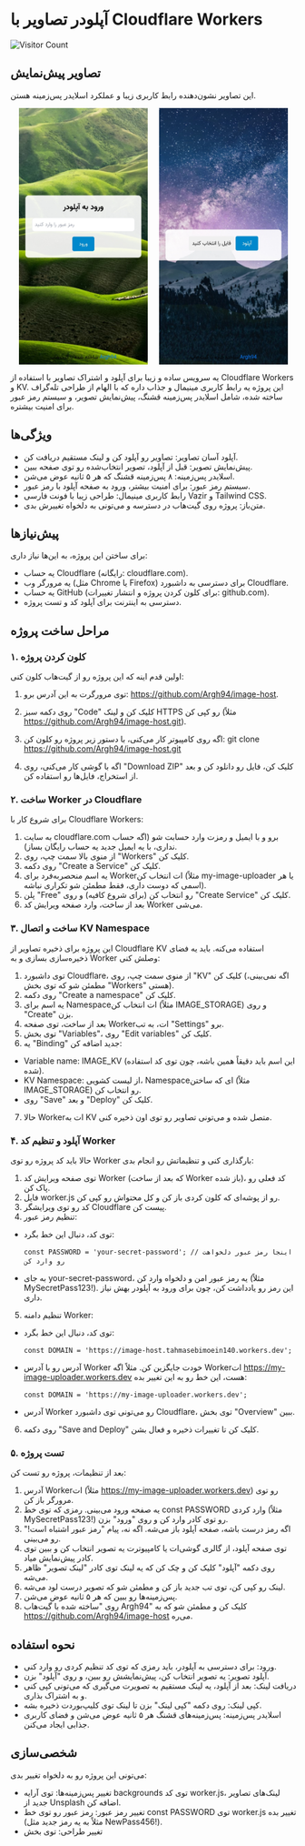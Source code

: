 # آپلودر تصاویر با Cloudflare Workers
![Visitor Count](https://komarev.com/ghpvc/?username=Argh94&repo=image-host&label=بازدیدها)

## تصاویر پیش‌نمایش
این تصاویر نشون‌دهنده رابط کاربری زیبا و عملکرد اسلایدر پس‌زمینه هستن.

<div style="display: flex; justify-content: center; gap: 20px;">
  <img src="https://raw.githubusercontent.com/Argh94/image-host/main/image/project-preview.jpg" alt="نمایی از پروژه ۱" width="45%">
  <img src="https://raw.githubusercontent.com/Argh94/image-host/main/image/project-preview2.jpg" alt="نمایی از پروژه ۲" width="45%">
</div>


یه سرویس ساده و زیبا برای آپلود و اشتراک تصاویر با استفاده از Cloudflare Workers و KV. این پروژه یه رابط کاربری مینیمال و جذاب داره که با الهام از طراحی تله‌گراف ساخته شده، شامل اسلایدر پس‌زمینه قشنگ، پیش‌نمایش تصویر، و سیستم رمز عبور برای امنیت بیشتره.

## ویژگی‌ها
- آپلود آسان تصاویر: تصاویر رو آپلود کن و لینک مستقیم دریافت کن.
- پیش‌نمایش تصویر: قبل از آپلود، تصویر انتخاب‌شده رو توی صفحه ببین.
- اسلایدر پس‌زمینه: ۸ پس‌زمینه قشنگ که هر ۵ ثانیه عوض می‌شن.
- سیستم رمز عبور: برای امنیت بیشتر، ورود به صفحه آپلود با رمز عبور.
- رابط کاربری مینیمال: طراحی زیبا با فونت فارسی Vazir و Tailwind CSS.
- متن‌باز: پروژه روی گیت‌هاب در دسترسه و می‌تونی به دلخواه تغییرش بدی.

## پیش‌نیازها
برای ساختن این پروژه، به این‌ها نیاز داری:
- یه حساب Cloudflare (رایگانه: cloudflare.com).
- یه مرورگر وب (مثل Chrome یا Firefox) برای دسترسی به داشبورد Cloudflare.
- یه حساب GitHub (برای کلون کردن پروژه و انتشار تغییرات: github.com).
- دسترسی به اینترنت برای آپلود کد و تست پروژه.

## مراحل ساخت پروژه

### ۱. کلون کردن پروژه
اولین قدم اینه که این پروژه رو از گیت‌هاب کلون کنی:
1. توی مرورگرت به این آدرس برو: https://github.com/Argh94/image-host.
2. روی دکمه سبز "Code" کلیک کن و لینک HTTPS رو کپی کن (مثلاً https://github.com/Argh94/image-host.git).
3. اگه روی کامپیوتر کار می‌کنی، با دستور زیر پروژه رو کلون کن:
   git clone https://github.com/Argh94/image-host.git

4. اگه با گوشی کار می‌کنی، روی "Download ZIP" کلیک کن، فایل رو دانلود کن و بعد از استخراج، فایل‌ها رو استفاده کن.

### ۲. ساخت Worker در Cloudflare
برای شروع کار با Cloudflare Workers:
1. به سایت cloudflare.com برو و با ایمیل و رمزت وارد حسابت شو (اگه حساب نداری، با یه ایمیل جدید یه حساب رایگان بساز).
2. از منوی بالا سمت چپ، روی "Workers" کلیک کن.
3. روی دکمه "Create a Service" کلیک کن.
4. یه اسم منحصربه‌فرد برای Worker‌ات انتخاب کن (مثلاً my-image-uploader یا هر اسمی که دوست داری، فقط مطمئن شو تکراری نباشه).
5. پلن "Free" رو انتخاب کن (برای شروع کافیه) و روی "Create Service" کلیک کن.
6. بعد از ساخت، وارد صفحه ویرایش کد Worker می‌شی.

### ۳. ساخت و اتصال KV Namespace
این پروژه برای ذخیره تصاویر از Cloudflare KV استفاده می‌کنه. باید یه فضای ذخیره‌سازی بسازی و به Worker وصلش کنی:
1. توی داشبورد Cloudflare، از منوی سمت چپ، روی "KV" کلیک کن (اگه نمی‌بینی، مطمئن شو که توی بخش "Workers" هستی).
2. روی دکمه "Create a namespace" کلیک کن.
3. یه اسم برای Namespace‌ات انتخاب کن (مثلاً IMAGE_STORAGE) و روی "Create" بزن.
4. بعد از ساخت، توی صفحه Worker‌ات، به تب "Settings" برو.
5. توی بخش "Variables"، روی "Edit variables" کلیک کن.
6. یه "Binding" جدید اضافه کن:
- Variable name: IMAGE_KV (این اسم باید دقیقاً همین باشه، چون توی کد استفاده شده).
- KV Namespace: از لیست کشویی، Namespace‌ای که ساختن (مثلاً IMAGE_STORAGE) رو انتخاب کن.
- روی "Save" و بعد "Deploy" کلیک کن.
7. حالا Worker‌ات به KV متصل شده و می‌تونی تصاویر رو توی اون ذخیره کنی.

### ۴. آپلود و تنظیم کد Worker
حالا باید کد پروژه رو توی Worker بارگذاری کنی و تنظیماتش رو انجام بدی:
1. توی صفحه ویرایش کد Worker (که بعد از ساخت Worker باز شده)، کد فعلی رو پاک کن.
2. فایل worker.js رو از پوشه‌ای که کلون کردی باز کن و کل محتواش رو کپی کن.
3. کد رو توی ویرایشگر Cloudflare پیست کن.
4. تنظیم رمز عبور:
- توی کد، دنبال این خط بگرد:
  ```
  const PASSWORD = 'your-secret-password'; // اینجا رمز عبور دلخواهت رو وارد کن
  ```
- به جای your-secret-password، یه رمز عبور امن و دلخواه وارد کن (مثلاً MySecretPass123!). این رمز رو یادداشت کن، چون برای ورود به آپلودر بهش نیاز داری.
5. تنظیم دامنه Worker:
- توی کد، دنبال این خط بگرد:
  ```
  const DOMAIN = 'https://image-host.tahmasebimoein140.workers.dev';
  ```
- آدرس رو با آدرس Worker خودت جایگزین کن. مثلاً اگه Worker‌ات https://my-image-uploader.workers.dev هست، این خط رو به این تغییر بده:
  ```
  const DOMAIN = 'https://my-image-uploader.workers.dev';
  ```
- آدرس Worker رو می‌تونی توی داشبورد Cloudflare، توی بخش "Overview" ببین.
6. روی دکمه "Save and Deploy" کلیک کن تا تغییرات ذخیره و فعال بشن.

### ۵. تست پروژه
بعد از تنظیمات، پروژه رو تست کن:
1. آدرس Worker‌ات (مثلاً https://my-image-uploader.workers.dev) رو توی مرورگر باز کن.
2. یه صفحه ورود می‌بینی. رمزی که توی خط const PASSWORD وارد کردی (مثلاً MySecretPass123!) رو توی کادر وارد کن و روی "ورود" بزن.
3. اگه رمز درست باشه، صفحه آپلود باز می‌شه. اگه نه، پیام "رمز عبور اشتباه است!" رو می‌بینی.
4. توی صفحه آپلود، از گالری گوشی‌ات یا کامپیوترت یه تصویر انتخاب کن و ببین توی کادر پیش‌نمایش میاد.
5. روی دکمه "آپلود" کلیک کن و چک کن که یه لینک توی کادر "لینک تصویر" ظاهر می‌شه.
6. لینک رو کپی کن، توی تب جدید باز کن و مطمئن شو که تصویر درست لود می‌شه.
7. پس‌زمینه‌ها رو ببین که هر ۵ ثانیه عوض می‌شن.
8. روی "ساخته شده با گیت‌هاب Argh94" کلیک کن و مطمئن شو که به https://github.com/Argh94/image-host می‌ره.

## نحوه استفاده
- ورود: برای دسترسی به آپلودر، باید رمزی که توی کد تنظیم کردی رو وارد کنی.
- آپلود تصویر: یه تصویر انتخاب کن، پیش‌نمایشش رو ببین، و روی "آپلود" بزن.
- دریافت لینک: بعد از آپلود، یه لینک مستقیم به تصویرت می‌گیری که می‌تونی کپی کنی و به اشتراک بذاری.
- کپی لینک: روی دکمه "کپی لینک" بزن تا لینک توی کلیپ‌بوردت ذخیره بشه.
- اسلایدر پس‌زمینه: پس‌زمینه‌های قشنگ هر ۵ ثانیه عوض می‌شن و فضای کاربری جذابی ایجاد می‌کنن.

## شخصی‌سازی
می‌تونی این پروژه رو به دلخواه تغییر بدی:
- تغییر پس‌زمینه‌ها: توی آرایه backgrounds توی کد worker.js، لینک‌های تصاویر جدید از Unsplash اضافه کن.
- تغییر رمز عبور: رمز عبور رو توی خط const PASSWORD توی worker.js تغییر بده (مثلاً به یه رمز جدید مثل NewPass456!).
- تغییر طراحی: توی بخش <style> توی worker.js، رنگ‌ها، اندازه‌ها یا استایل‌ها رو به دلخواه تغییر بده.

## مشکلات احتمالی و رفع اون‌ها
- لینک آپلود کار نمی‌کنه؟
  - مطمئن شو که IMAGE_KV توی "Bindings" درست وصل شده و Namespace انتخاب‌شده با اسم توی کد (مثلاً IMAGE_STORAGE) مطابقت داره.
  - توی تب "Logs" توی داشبورد Cloudflare خطاها رو چک کن. اگه خطایی دیدی، متنش رو اینجا بفرست.
- صفحه ورود خطا می‌ده؟
  - مطمئن شو که رمزی که توی خط const PASSWORD وارد کردی، با رمزی که توی صفحه ورود می‌نویسی یکی باشه.
- تصاویر پس‌زمینه لود نمی‌شن؟
  - لینک‌های تصاویر توی آرایه backgrounds رو چک کن و مطمئن شو که معتبرن.
- خطای SyntaxError توی مرورگر؟
  - کد رو با دقت توی ویرایشگر Cloudflare پیست کن و مطمئن شو که هیچ کاراکتر اضافی یا فاصله نامرئی وارد نشده.

## مشارکت
این پروژه متن‌بازه و خوشحال می‌شم اگه بخوای توی بهبودش مشارکت کنی! می‌تونی:
- یه Pull Request بفرستی با تغییرات پیشنهادت.
- توی بخش Issues مشکلات یا ایده‌های جدیدت رو بنویسی.

## لایسنس
این پروژه تحت لایسنس MIT منتشر شده. می‌تونی آزادانه ازش استفاده کنی، تغییرش بدی و منتشرش کنی.

---
ساخته شده با ❤️ توسط Argh94 (https://github.com/Argh94)

